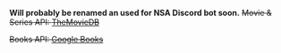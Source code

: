 __Will probably be renamed an used for NSA Discord bot soon.__
~~Movie & Series API: [TheMovieDB](https://www.themoviedb.org/documentation/api)~~

~~Books API: [Google Books](https://developers.google.com/books/docs/v1/getting_started)~~
